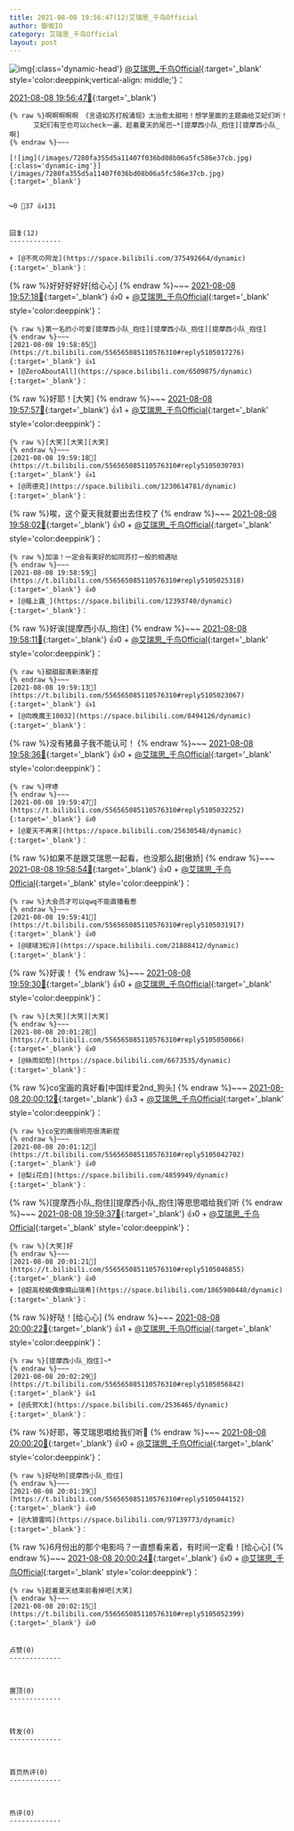 ```yaml
---
title: 2021-08-08 19:56:47(12)艾瑞思_千鸟Official
author: 御坂IO
category: 艾瑞思_千鸟Official
layout: post
---
```


![img](/images/7e08840c56f251de28bdf766b647bd5fe9a5d50a.jpg){:class='dynamic-head'}
[@艾瑞思_千鸟Official](https://space.bilibili.com/1090010845/dynamic){:target='_blank' style='color:deeppink;vertical-align: middle;'}：

[2021-08-08 19:56:47🔗](https://t.bilibili.com/556565085110576310){:target='_blank'}

~~~
{% raw %}啊啊啊啊啊 《言语如苏打般涌现》太治愈太甜啦！想学里面的主题曲给艾妃们听！
      艾妃们有空也可以check一遍、趁着夏天的尾巴~*[提摩西小队_抱住][提摩西小队_啊]
{% endraw %}~~~

[![img](/images/7280fa355d5a11407f036bd08b06a5fc586e37cb.jpg){:class='dynamic-img'}](/images/7280fa355d5a11407f036bd08b06a5fc586e37cb.jpg){:target='_blank'}


↪️0 💬37 👍131


回复(12)
-------------

+ [@不死の阿龙](https://space.bilibili.com/375492664/dynamic){:target='_blank'}：
~~~
{% raw %}好好好好好[给心心]
{% endraw %}~~~
[2021-08-08 19:57:18🔗](https://t.bilibili.com/556565085110576310#reply5105004720){:target='_blank'} 👍0
    + [@艾瑞思_千鸟Official](https://space.bilibili.com/1090010845/dynamic){:target='_blank' style='color:deeppink'}：
~~~
{% raw %}第一名的小可爱[提摩西小队_抱住][提摩西小队_抱住][提摩西小队_抱住]
{% endraw %}~~~
[2021-08-08 19:58:05🔗](https://t.bilibili.com/556565085110576310#reply5105017276){:target='_blank'} 👍1
+ [@ZeroAboutAll](https://space.bilibili.com/6509875/dynamic){:target='_blank'}：
~~~
{% raw %}好耶！[大笑]
{% endraw %}~~~
[2021-08-08 19:57:57🔗](https://t.bilibili.com/556565085110576310#reply5105009148){:target='_blank'} 👍1
    + [@艾瑞思_千鸟Official](https://space.bilibili.com/1090010845/dynamic){:target='_blank' style='color:deeppink'}：
~~~
{% raw %}[大笑][大笑][大笑]
{% endraw %}~~~
[2021-08-08 19:59:18🔗](https://t.bilibili.com/556565085110576310#reply5105030703){:target='_blank'} 👍1
+ [@周德克](https://space.bilibili.com/1230614781/dynamic){:target='_blank'}：
~~~
{% raw %}唉，这个夏天我就要出去住校了
{% endraw %}~~~
[2021-08-08 19:58:02🔗](https://t.bilibili.com/556565085110576310#reply5105011856){:target='_blank'} 👍0
    + [@艾瑞思_千鸟Official](https://space.bilibili.com/1090010845/dynamic){:target='_blank' style='color:deeppink'}：
~~~
{% raw %}加油！一定会有美好的如同苏打一般的相遇哒
{% endraw %}~~~
[2021-08-08 19:58:59🔗](https://t.bilibili.com/556565085110576310#reply5105025318){:target='_blank'} 👍0
+ [@薤上露_](https://space.bilibili.com/12393740/dynamic){:target='_blank'}：
~~~
{% raw %}好诶[提摩西小队_抱住]
{% endraw %}~~~
[2021-08-08 19:58:11🔗](https://t.bilibili.com/556565085110576310#reply5105017626){:target='_blank'} 👍0
    + [@艾瑞思_千鸟Official](https://space.bilibili.com/1090010845/dynamic){:target='_blank' style='color:deeppink'}：
~~~
{% raw %}甜甜甜清新清新捏
{% endraw %}~~~
[2021-08-08 19:59:13🔗](https://t.bilibili.com/556565085110576310#reply5105023067){:target='_blank'} 👍1
+ [@向晚魔王10032](https://space.bilibili.com/8494126/dynamic){:target='_blank'}：
~~~
{% raw %}没有猪鼻子我不能认可！
{% endraw %}~~~
[2021-08-08 19:58:36🔗](https://t.bilibili.com/556565085110576310#reply5105018985){:target='_blank'} 👍0
    + [@艾瑞思_千鸟Official](https://space.bilibili.com/1090010845/dynamic){:target='_blank' style='color:deeppink'}：
~~~
{% raw %}哼哧
{% endraw %}~~~
[2021-08-08 19:59:47🔗](https://t.bilibili.com/556565085110576310#reply5105032252){:target='_blank'} 👍0
+ [@夏天不再来](https://space.bilibili.com/25630548/dynamic){:target='_blank'}：
~~~
{% raw %}如果不是跟艾瑞思一起看，也没那么甜[傲娇]
{% endraw %}~~~
[2021-08-08 19:58:54🔗](https://t.bilibili.com/556565085110576310#reply5105022051){:target='_blank'} 👍0
    + [@艾瑞思_千鸟Official](https://space.bilibili.com/1090010845/dynamic){:target='_blank' style='color:deeppink'}：
~~~
{% raw %}大会员才可以qwq不能直播看惹
{% endraw %}~~~
[2021-08-08 19:59:41🔗](https://t.bilibili.com/556565085110576310#reply5105031917){:target='_blank'} 👍0
+ [@啵啵3松许](https://space.bilibili.com/21888412/dynamic){:target='_blank'}：
~~~
{% raw %}好诶！
{% endraw %}~~~
[2021-08-08 19:59:30🔗](https://t.bilibili.com/556565085110576310#reply5105027059){:target='_blank'} 👍0
    + [@艾瑞思_千鸟Official](https://space.bilibili.com/1090010845/dynamic){:target='_blank' style='color:deeppink'}：
~~~
{% raw %}[大笑][大笑][大笑]
{% endraw %}~~~
[2021-08-08 20:01:28🔗](https://t.bilibili.com/556565085110576310#reply5105050066){:target='_blank'} 👍0
+ [@絲雨如愁](https://space.bilibili.com/6673535/dynamic){:target='_blank'}：
~~~
{% raw %}co宝画的真好看[中国绊爱2nd_狗头]
{% endraw %}~~~
[2021-08-08 20:00:12🔗](https://t.bilibili.com/556565085110576310#reply5105029417){:target='_blank'} 👍3
    + [@艾瑞思_千鸟Official](https://space.bilibili.com/1090010845/dynamic){:target='_blank' style='color:deeppink'}：
~~~
{% raw %}co宝的画很明亮很清新捏
{% endraw %}~~~
[2021-08-08 20:01:12🔗](https://t.bilibili.com/556565085110576310#reply5105042702){:target='_blank'} 👍0
+ [@梨i花白](https://space.bilibili.com/4859949/dynamic){:target='_blank'}：
~~~
{% raw %}[提摩西小队_抱住][提摩西小队_抱住]等思思唱给我们听
{% endraw %}~~~
[2021-08-08 19:59:37🔗](https://t.bilibili.com/556565085110576310#reply5105031747){:target='_blank'} 👍0
    + [@艾瑞思_千鸟Official](https://space.bilibili.com/1090010845/dynamic){:target='_blank' style='color:deeppink'}：
~~~
{% raw %}[大笑]好
{% endraw %}~~~
[2021-08-08 20:01:21🔗](https://t.bilibili.com/556565085110576310#reply5105046855){:target='_blank'} 👍0
+ [@超高校級偶像曉山瑞希](https://space.bilibili.com/1865980448/dynamic){:target='_blank'}：
~~~
{% raw %}好哒！[给心心]
{% endraw %}~~~
[2021-08-08 20:00:22🔗](https://t.bilibili.com/556565085110576310#reply5105034015){:target='_blank'} 👍1
    + [@艾瑞思_千鸟Official](https://space.bilibili.com/1090010845/dynamic){:target='_blank' style='color:deeppink'}：
~~~
{% raw %}[提摩西小队_抱住]~*
{% endraw %}~~~
[2021-08-08 20:02:29🔗](https://t.bilibili.com/556565085110576310#reply5105056842){:target='_blank'} 👍1
+ [@氏贺X太](https://space.bilibili.com/2536465/dynamic){:target='_blank'}：
~~~
{% raw %}好耶，等艾瑞思唱给我们听🥰
{% endraw %}~~~
[2021-08-08 20:00:20🔗](https://t.bilibili.com/556565085110576310#reply5105036542){:target='_blank'} 👍0
    + [@艾瑞思_千鸟Official](https://space.bilibili.com/1090010845/dynamic){:target='_blank' style='color:deeppink'}：
~~~
{% raw %}好哒哟[提摩西小队_抱住]
{% endraw %}~~~
[2021-08-08 20:01:39🔗](https://t.bilibili.com/556565085110576310#reply5105044152){:target='_blank'} 👍0
+ [@大狼雷鸣](https://space.bilibili.com/97139773/dynamic){:target='_blank'}：
~~~
{% raw %}6月份出的那个电影吗？一直想看来着，有时间一定看！[给心心]
{% endraw %}~~~
[2021-08-08 20:00:24🔗](https://t.bilibili.com/556565085110576310#reply5105040132){:target='_blank'} 👍0
    + [@艾瑞思_千鸟Official](https://space.bilibili.com/1090010845/dynamic){:target='_blank' style='color:deeppink'}：
~~~
{% raw %}趁着夏天结束前看掉吧[大笑]
{% endraw %}~~~
[2021-08-08 20:02:15🔗](https://t.bilibili.com/556565085110576310#reply5105052399){:target='_blank'} 👍0


点赞(0)
-------------



置顶(0)
-------------



转发(0)
-------------



首页热评(0)
-------------



热评(0)
-------------



